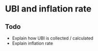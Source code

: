 UBI and inflation rate
===

## Todo

* Explain how UBI is collected / calculated
* Explain inflation rate
